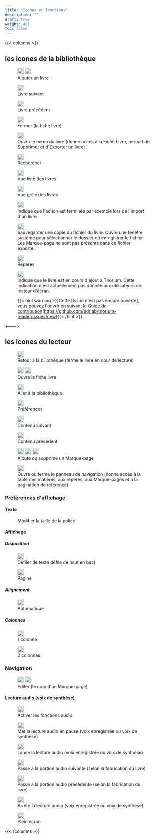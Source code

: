 ```yaml
---
title: "Icones et fonctions"
description: ""
draft: true
weight: 401
toc: false
---
```


{{< columns >}}

## les icones de la bibliothèque
<!--
[L'article 401_fuctionsIcons en brouillon conserve les icones qui ne sont pas documentés ici ou qui sont en doublons](400_ressources/401_fuctionsIcons)
-->

<figure>
  <img class="icons" src="/thorium-reader-doc/images/icons/baseline-add-24px.svg" alt="" width="20px">
  <img class="icons" src="/thorium-reader-doc/images/icons/plus.svg" alt="" width="20px">
  <figcaption class="icon">Ajouter un livre
  </figcaption>
</figure>

<figure>
  <img class="icons" src="/thorium-reader-doc/images/icons/baseline-arrow_forward_ios-24px.svg" alt="" width="20px">
  <figcaption class="icon">Livre suivant
  </figcaption>
</figure>

<figure>
  <img class="icons" src="/thorium-reader-doc/images/icons/baseline-arrow_left_ios-24px.svg" alt="" width="20px">
  <figcaption class="icon">Livre précédent
  </figcaption>
</figure>

<figure>
  <img class="icons" src="/thorium-reader-doc/images/icons/baseline-close-24px.svg" alt="" width="20px">
  <figcaption class="icon">Fermer (la fiche livre)
  </figcaption>
</figure>

<!--
<figure>
  <img class="icons" src="/thorium-reader-doc/images/icons/baseline-more_vert-24px.svg" alt="" width="20px">
  <figcaption class="icon">Ouvrir le menu du livre (donne accès à la Fiche Livre, permet de Supprimer et d'Exporter un livre)
  </figcaption>
</figure>
-->

<figure>
  <img class="icons" src="/thorium-reader-doc/images/icons/menu.svg" alt="" width="20px">
  <figcaption class="icon">Ouvrir le menu du livre  (donne accès à la Fiche Livre, permet de Supprimer et d'Exporter un livre)
  </figcaption>
</figure>

<figure>
  <!-- <img class="icons" src="/thorium-reader-doc/images/icons/baseline-search-24px.svg" alt="" width="20px">
   <img class="icons" src="/thorium-reader-doc/images/icons/baseline-search-24px-grey.svg" alt="" width="20px"> <figcaption class="icon"> -->
  <img class="icons" src="/thorium-reader-doc/images/icons/magnifying_glass.svg" alt="" width="20px">
  <figcaption class="icon">Rechercher
  </figcaption>
</figure>

<figure>
  <img class="icons" src="/thorium-reader-doc/images/icons/baseline-view_list-24px.svg" alt="" width="20px">
  <figcaption class="icon">Vue liste des livres
  </figcaption>
</figure>
<!--<figure>
  <img class="icons" src="/thorium-reader-doc/images/icons/baseline-list-24px.svg" alt="" width="20px">
  <figcaption class="icon">
  </figcaption>
</figure>-->

<figure>
  <img class="icons" src="/thorium-reader-doc/images/icons/baseline-view_module-24px.svg" alt="" width="20px">
  <figcaption class="icon">
  </figcaption>Vue grille des livres
</figure>

<figure>
  <img class="icons" src="/thorium-reader-doc/images/icons/done.svg" alt="" width="20px">
  <figcaption class="icon">Indique que l'action est terminée par exemple lors de l'import d'un livre
  </figcaption>
</figure>

<figure>
  <img class="icons" src="/thorium-reader-doc/images/icons/download.svg" alt="" width="20px">
  <figcaption class="icon">
  </figcaption>Sauvegarder une copie du fichier du livre. Ouvre une fenêtre système pour sélectionner le dossier où enregistrer le fichier. Les Marque-page ne sont pas présents dans ce fichier exporté..
</figure>


<figure>
  <img class="icons" src="/thorium-reader-doc/images/icons/landmark.svg" alt="" width="20px">
  <figcaption class="icon"> Repéres
  </figcaption>
</figure>


<figure>
  <img class="icons" src="/thorium-reader-doc/images/icons/loader.svg" alt="" width="20px">
  <figcaption class="icon">Indique que le livre est en cours d'ajout à Thorium. Cette indication n'est actuellement pas donnée aux utilisateurs de lecteur d'écran.
  
  {{< hint warning >}}Cette [Issue n'est pas encore ouverte], vous pouvez l'ouvrir en suivant le [Guide de contribution](https://github.com/edrlab/thorium-reader/issues/new)(https://github.com/edrlab/thorium-reader/issues/new){{< /hint >}}
  <!--TODO open Issue + Contributing.md-->
  </figcaption>
</figure>


<--->
## les icones du lecteur

<figure>
  <img class="icons" src="/thorium-reader-doc/images/icons/baseline-arrow_back-24px.svg" alt="" width="20px">
  <figcaption class="icon">Retour à la biliothèque (ferme le livre en cour de lecture)
  </figcaption>
</figure>

<figure>
  <img class="icons" src="/thorium-reader-doc/images/icons/info.svg" alt="" width="20px">  <img class="icons" src="/thorium-reader-doc/images/icons/outline-info-24px.svg" alt="" width="20px">
  <figcaption class="icon">Ouvre la fiche livre
  </figcaption>
</figure>

<figure>
  <img class="icons" src="/thorium-reader-doc/images/icons/outline-flip_to_front-24px.svg" alt="" width="20px">
  <figcaption class="icon"> Aller à la bibliothèque
  </figcaption>
</figure>

<figure>
  <img class="icons" src="/thorium-reader-doc/images/icons/font-size.svg" alt="" width="20px">
  <figcaption class="icon"> Préférences
  </figcaption>
</figure>

<figure>
  <img class="icons" src="/thorium-reader-doc/images/icons/baseline-arrow_forward_ios-24px.svg" alt="" width="20px">
  <figcaption class="icon">Contenu suivant
  </figcaption>
</figure>

<figure>
  <img class="icons" src="/thorium-reader-doc/images/icons/baseline-arrow_left_ios-24px.svg" alt="" width="20px">
  <figcaption class="icon">Contenu précédent
  </figcaption>
</figure>


<figure>
  <img class="icons" src="/thorium-reader-doc/images/icons/outline-bookmark-24px.svg" alt="" width="20px">
  <img class="icons" src="/thorium-reader-doc/images/icons/outline-bookmark-24px-grey.svg" alt="" width="20px">  <img class="icons" src="/thorium-reader-doc/images/icons/outline-bookmark_border-24px.svg" alt="" width="20px">
  <figcaption class="icon">Ajoute ou supprime un Marque-page
  </figcaption>
</figure>



<figure>
  <img class="icons" src="/thorium-reader-doc/images/icons/open_book.svg" alt="" width="20px">
  <figcaption class="icon">
  </figcaption>Ouvre ou ferme le panneau de navigation (donne accès à la table des matières, aux repéres, aux Marque-pages et à la pagination de référence)
</figure>



### Préférences d'affichage

#### Texte
<figure>

  <figcaption class="icon">
  </figcaption>Modifier la taille de la police
</figure>

#### Affichage
##### Disposition
<figure>
  <img class="icons" src="/thorium-reader-doc/images/icons/auto.svg" alt="" width="20px">
  <figcaption class="icon">Défiler (le texte défile de haut en bas)
  </figcaption>
</figure>

<figure>
  <img class="icons" src="/thorium-reader-doc/images/icons/pagine.svg" alt="" width="20px">
  <figcaption class="icon">Paginé
  </figcaption>
</figure>

##### Alignement

<figure>
  <img class="icons" src="/thorium-reader-doc/images/icons/paragraph-left.svg" alt="" width="20px">
  <figcaption class="icon"> Automatique
  </figcaption> 
</figure>

##### Colonnes
<figure>
  <img class="icons" src="/thorium-reader-doc/images/icons/colonne.svg" alt="" width="20px">
  <figcaption class="icon">
  </figcaption> 1 colonne
</figure>

<figure>
  <img class="icons" src="/thorium-reader-doc/images/icons/colonne2.svg" alt="" width="20px">
  <figcaption class="icon"> 2 colonnes
  </figcaption>
</figure>

### Navigation
<figure>
  <img class="icons" src="/thorium-reader-doc/images/icons/baseline-edit-24px.svg" alt="" width="20px">   <img class="icons" src="/thorium-reader-doc/images/icons/baseline-edit-24px-grey.svg" alt="" width="20px">
  <figcaption class="icon">Éditer (le nom d'un Marque-page)
  </figcaption>
</figure>

#### Lecture audio (voix de synthèse)

<figure>
  <img class="icons" src="/thorium-reader-doc/images/icons/baseline-volume_up-24px.svg" alt="" width="20px">
  <figcaption class="icon">Activer les fonctions audio
  </figcaption>
</figure>

<figure>
  <img class="icons" src="/thorium-reader-doc/images/icons/baseline-pause-24px.svg" alt="" width="20px">
  <figcaption class="icon">Met la lecture audio en pause  (voix enregistrée ou voix de synthése)
  </figcaption>
</figure>
<figure>
  <img class="icons" src="/thorium-reader-doc/images/icons/baseline-play_arrow-24px.svg" alt="" width="20px">
  <figcaption class="icon"> Lance la lecture audio (voix enregistrée ou voix de synthése)
  </figcaption>
</figure>

<figure>
  <img class="icons" src="/thorium-reader-doc/images/icons/baseline-skip_next-24px.svg" alt="" width="20px">
  <figcaption class="icon">Passe à la portion audio suivante (selon la fabrication du livre)
  </figcaption>
</figure>

<figure>
  <img class="icons" src="/thorium-reader-doc/images/icons/baseline-skip_previous-24px.svg" alt="" width="20px">
  <figcaption class="icon">Passe à la portion audio précédente (selon la fabrication du livre)
  </figcaption>
</figure>

<figure>
  <img class="icons" src="/thorium-reader-doc/images/icons/baseline-stop-24px.svg" alt="" width="20px">
  <figcaption class="icon">
  </figcaption>Arrête la lecture audio (voix enregistrée ou voix de synthése)
</figure>



<figure>
  <img class="icons" src="/thorium-reader-doc/images/icons/sharp-crop_free-24px.svg" alt="" width="20px">
  <figcaption class="icon">Plein écran
  </figcaption>
</figure>


{{< /columns >}}